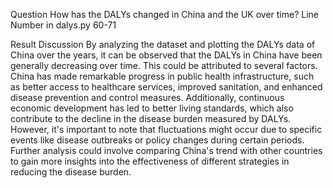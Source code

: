 Question
How has the DALYs changed in China and the UK over time?
Line Number in dalys.py
60-71

Result Discussion
By analyzing the dataset and plotting the DALYs data of China over the years, it can be observed that the DALYs in China have been generally decreasing over time. This could be attributed to several factors. China has made remarkable progress in public health infrastructure, such as better access to healthcare services, improved sanitation, and enhanced disease prevention and control measures. Additionally, continuous economic development has led to better living standards, which also contribute to the decline in the disease burden measured by DALYs. However, it's important to note that fluctuations might occur due to specific events like disease outbreaks or policy changes during certain periods. Further analysis could involve comparing China's trend with other countries to gain more insights into the effectiveness of different strategies in reducing the disease burden.
